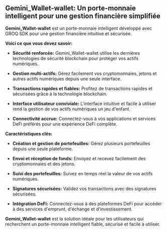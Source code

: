 ##  Gemini_Wallet-wallet:  Un porte-monnaie intelligent pour une gestion financière simplifiée 

**Gemini_Wallet-wallet** est un porte-monnaie intelligent développé avec GROQ SDK pour une gestion financière intuitive et sécurisée. 

**Voici ce que vous devez savoir:**

* **Sécurité renforcée:**  Gemini_Wallet-wallet utilise les dernières technologies de sécurité blockchain pour protéger vos actifs numériques. 

* **Gestion multi-actifs:** Gérez facilement vos cryptomonnaies, jetons et autres actifs numériques depuis une seule interface.

* **Transactions rapides et fiables:** Profitez de transactions rapides et sécurisées grâce à la technologie blockchain.

* **Interface utilisateur conviviale:** L'interface intuitive et facile à utiliser rend la gestion de vos actifs numériques un jeu d'enfant.

* **Connectivité accrue:**  Connectez-vous à vos applications et services DeFi préférés pour une expérience DeFi complète.

**Caractéristiques clés:**

* **Création et gestion de portefeuilles:** Gérez plusieurs portefeuilles depuis une seule plateforme.

* **Envoi et réception de fonds:** Envoyez et recevez facilement des cryptomonnaies et des jetons.

* **Suivi des portefeuilles:**  Suivez en temps réel la valeur de vos actifs numériques.
* **Signatures sécurisées:**  Validez vos transactions avec des signatures sécurisées.

* **Intégration DeFi:**  Connectez-vous à des plateformes DeFi pour accéder à des services d'emprunt, d'échange et d'investissement.

**Gemini_Wallet-wallet** est la solution idéale pour les utilisateurs qui recherchent un porte-monnaie intelligent fiable, sécurisé et facile à utiliser.


